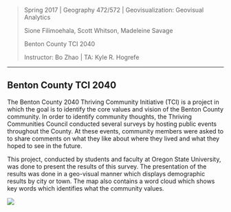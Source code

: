 > Spring 2017 | Geography 472/572 | Geovisualization: Geovisual Analytics
>
> Sione Filimoehala, Scott Whitson, Madeleine Savage
>
> Benton County TCI 2040 
>
> Instructor: Bo Zhao | TA: Kyle R. Hogrefe 

------

## **Benton County TCI 2040**

The Benton County 2040 Thriving Community Initiative (TCI) is a project in which the goal is to identify the core values and vision of the Benton County community. In order to identify community thoughts, the Thriving Communities Council conducted several surveys by  hosting public events throughout the County. At these events,  community members were asked to to share comments on what they like about where they lived and what they hoped to see in the future. 
 
This project, conducted by students and faculty at Oregon State University, was done to present the results of this survey. The presentation of the results was done in a geo-visual manner which displays demographic results by city or town. The map also contains a word cloud which shows key words which identifies what the community values. 

![](benton/img/corvallis.jpg)
